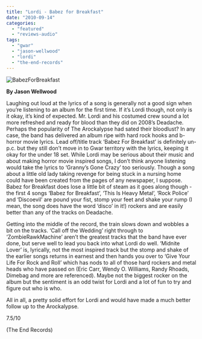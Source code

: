 ```yaml
---
title: "Lordi - Babez for Breakfast"
date: "2010-09-14"
categories: 
  - "featured"
  - "reviews-audio"
tags: 
  - "gwar"
  - "jason-wellwood"
  - "lordi"
  - "the-end-records"
---
```


![](http://www.hellbound.ca/wp-content/uploads/2010/09/BabezForBreakfast.png "BabezForBreakfast")

**By Jason Wellwood**

Laughing out loud at the lyrics of a song is generally not a good sign when you’re listening to an album for the first time. If it’s Lordi though, not only is it okay, it’s kind of expected. Mr. Lordi and his costumed crew sound a lot more refreshed and ready for blood than they did on 2008’s Deadache. Perhaps the popularity of The Arockalypse had sated their bloodlust? In any case, the band has delivered an album ripe with hard rock hooks and b-horror movie lyrics. Lead off/title track ‘Babez For Breakfast’ is definitely un-p.c. but they still don’t move in to Gwar territory with the lyrics, keeping it okay for the under 18 set. While Lordi may be serious about their music and about making horror movie inspired songs, I don’t think anyone listening would take the lyrics to ‘Granny’s Gone Crazy’ too seriously. Though a song about a little old lady taking revenge for being stuck in a nursing home could have been created from the pages of any newspaper, I suppose. Babez for Breakfast does lose a little bit of steam as it goes along though - the first 4 songs ‘Babez for Breakfast’, ‘This Is Heavy Metal’, ‘Rock Police’ and ‘Discoevil’ are pound your fist, stomp your feet and shake your rump (I mean, the song does have the word ‘disco’ in it!) rockers and are easily better than any of the tracks on Deadache.

Getting into the middle of the record, the train slows down and wobbles a bit on the tracks. ‘Call off the Wedding’ right through to ‘ZombieRawkMachine’ aren’t the greatest tracks that the band have ever done, but serve well to lead you back into what Lordi do well. ‘Midnite Lover’ is, lyrically, not the most inspired track but the stomp and shake of the earlier songs returns in earnest and then hands you over to ‘Give Your Life For Rock and Roll’ which has nods to all of those hard rockers and metal heads who have passed on (Eric Carr, Wendy O. Williams, Randy Rhoads, Dimebag and more are referenced). Maybe not the biggest rocker on the album but the sentiment is an odd twist for Lordi and a lot of fun to try and figure out who is who.

All in all, a pretty solid effort for Lordi and would have made a much better follow up to the Arockalypse.

7.5/10

(The End Records)
